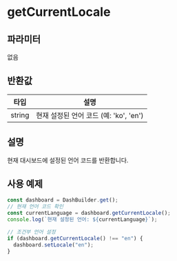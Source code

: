 # getCurrentLocale

## 파라미터

없음

## 반환값

| 타입 | 설명 |
| ------ | ------------------------- |
| string | 현재 설정된 언어 코드 (예: 'ko', 'en') |

## 설명
현재 대시보드에 설정된 언어 코드를 반환합니다.

## 사용 예제

```javascript
const dashboard = DashBuilder.get();
// 현재 언어 코드 확인
const currentLanguage = dashboard.getCurrentLocale();
console.log(`현재 설정된 언어: ${currentLanguage}`);

// 조건부 언어 설정
if (dashboard.getCurrentLocale() !== "en") {
  dashboard.setLocale("en");
}
```